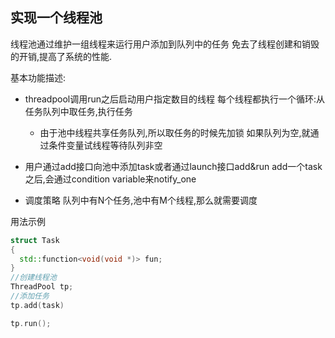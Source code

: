 



## 实现一个线程池
线程池通过维护一组线程来运行用户添加到队列中的任务
免去了线程创建和销毁的开销,提高了系统的性能.

基本功能描述:

+ threadpool调用run之后启动用户指定数目的线程
每个线程都执行一个循环:从任务队列中取任务,执行任务
  - 由于池中线程共享任务队列,所以取任务的时候先加锁
  如果队列为空,就通过条件变量试线程等待队列非空
+ 用户通过add接口向池中添加task或者通过launch接口add&run
add一个task之后,会通过condition variable来notify_one

+ 调度策略
队列中有N个任务,池中有M个线程,那么就需要调度



用法示例
```cpp
struct Task
{
  std::function<void(void *)> fun;
}
//创建线程池
ThreadPool tp;
//添加任务
tp.add(task)

tp.run();
```

